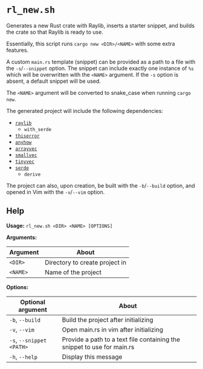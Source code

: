 # `rl_new.sh`

Generates a new Rust crate with Raylib, inserts a starter snippet, and builds the crate so that Raylib is ready to use.

Essentially, this script runs `cargo new <DIR>/<NAME>` with some extra features.

A custom `main.rs` template (snippet) can be provided as a path to a file with the `-s`/`--snippet` option.
The snippet can include exactly one instance of `%s` which will be overwritten with the `<NAME>` argument.
If the `-s` option is absent, a default snippet will be used.

The `<NAME>` argument will be converted to snake\_case when running `cargo new`.

The generated project will include the following dependencies:
- [`raylib`](https://crates.io/crates/raylib)
  - `with_serde`
- [`thiserror`](https://crates.io/crates/thiserror)
- [`anyhow`](https://crates.io/crates/anyhow)
- [`arrayvec`](https://crates.io/crates/arrayvec)
- [`smallvec`](https://crates.io/crates/smallvec)
- [`tinyvec`](https://crates.io/crates/tinyvec)
- [`serde`](https://crates.io/crates/serde)
  - `derive`

The project can also, upon creation, be built with the `-b`/`--build` option, and opened in Vim with the `-v`/`--vim` option.

## Help

**Usage:** `rl_new.sh <DIR> <NAME> [OPTIONS]`

**Arguments:**

| Argument | About |
|----------|-------|
| `<DIR>`  | Directory to create project in |
| `<NAME>` | Name of the project |

**Options:**

| Optional argument          | About |
|----------------------------|-------|
| `-b`, `--build`            | Build the project after initializing |
| `-v`, `--vim`              | Open main.rs in vim after initializing |
| `-s`, `--snippet` `<PATH>` | Provide a path to a text file containing the snippet to use for main.rs |
| `-h`, `--help`             | Display this message |
